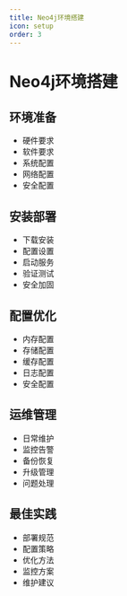 ```yaml
---
title: Neo4j环境搭建
icon: setup
order: 3
---
```


# Neo4j环境搭建

## 环境准备
- 硬件要求
- 软件要求
- 系统配置
- 网络配置
- 安全配置

## 安装部署
- 下载安装
- 配置设置
- 启动服务
- 验证测试
- 安全加固

## 配置优化
- 内存配置
- 存储配置
- 缓存配置
- 日志配置
- 安全配置

## 运维管理
- 日常维护
- 监控告警
- 备份恢复
- 升级管理
- 问题处理

## 最佳实践
- 部署规范
- 配置策略
- 优化方法
- 监控方案
- 维护建议
